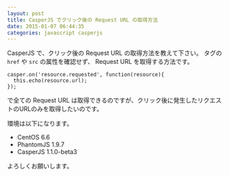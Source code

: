 ```yaml
---
layout: post
title: CasperJS でクリック後の Request URL の取得方法
date: 2015-01-07 06:44:35
categories: javascript casperjs
---
```

<!-- {% raw %} -->
<p>CasperJS で、クリック後の Request URL の取得方法を教えて下さい。
タグの <code>href</code> や <code>src</code> の属性を確認せず、 Request URL を取得する方法です。</p>

<pre><code>casper.on('resource.requested', function(resource){
  this.echo(resource.url);
});
</code></pre>

<p>で全ての Request URL は取得できるのですが、クリック後に発生したリクエストのURLのみを取得したいのです。</p>

<p>環境は以下になります。</p>

<ul>
<li>CentOS 6.6</li>
<li>PhantomJS 1.9.7</li>
<li>CasperJS 1.1.0-beta3</li>
</ul>

<p>よろしくお願いします。</p>
<!-- {% endraw %} -->
